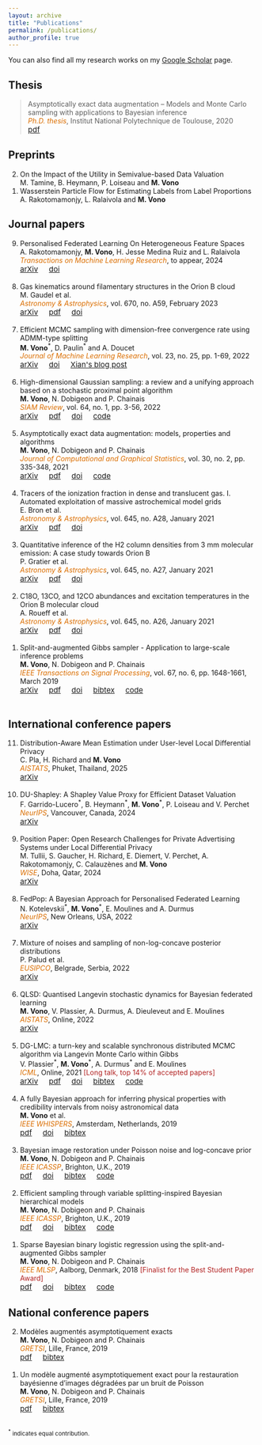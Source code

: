 ```yaml
---
layout: archive
title: "Publications"
permalink: /publications/
author_profile: true
---
```


You can also find all my research works on my [Google Scholar](https://scholar.google.fr/citations?user=R5dfDTAAAAAJ&hl=en) page.

## Thesis

> Asymptotically exact data augmentation – Models and Monte Carlo sampling with applications to Bayesian inference<br>
<i style='color:#db6e00'>Ph.D. thesis</i>, Institut National Polytechnique de Toulouse, 2020<br>
<a style="font-size:15px" href="../files/papers/2020_thesis_manuscript.pdf"><i class="fa fa-fw fa-newspaper"></i> pdf</a> 



## Preprints

<ol reversed>
	<li>
	  On the Impact of the Utility in Semivalue-based Data Valuation<br>
	    M. Tamine, B. Heymann, P. Loiseau and <b>M. Vono</b><br>
  	</li>
	<li>
	  Wasserstein Particle Flow for Estimating Labels from Label Proportions<br>
	    A. Rakotomamonjy, L. Ralaivola and <b>M. Vono</b><br>
  	</li>
</ol>


## Journal papers

<ol reversed>
	<li>
	  	Personalised Federated Learning On Heterogeneous Feature Spaces<br>
	    A. Rakotomamonjy, <b>M. Vono</b>, H. Jesse Medina Ruiz and L. Ralaivola<br>
	    <i style='color:#db6e00'>Transactions on Machine Learning Research</i>, to appear, 2024<br>
		<a style="font-size:15px" href="https://arxiv.org/abs/2301.11447"><i class="ai ai-arxiv"></i> arXiv</a> &emsp;
		<a style="font-size:15px" href="https://openreview.net/forum?id=uCZJaqJchs&referrer=%5BAuthor%20Console%5D(%2Fgroup%3Fid%3DTMLR%2FAuthors%23your-submissions)"><i class="ai ai-doi"></i> doi</a>
		<br/><br/>
  	</li>
  	<li>
	  	Gas kinematics around filamentary structures in the Orion B cloud<br>
	    M. Gaudel et al.<br>
	    <i style='color:#db6e00'>Astronomy & Astrophysics</i>, vol. 670, no. A59, February 2023<br>
		<a style="font-size:15px" href="https://arxiv.org/abs/2211.14350"><i class="ai ai-arxiv"></i> arXiv</a> &emsp;
		<a style="font-size:15px" href="https://www.aanda.org/articles/aa/pdf/2023/02/aa42109-21.pdf"><i class="fa fa-fw fa-newspaper"></i> pdf</a> &emsp;
		<a style="font-size:15px" href="https://doi.org/10.1051/0004-6361/202142109"><i class="ai ai-doi"></i> doi</a>
		<br/><br/>
  	</li>
	<li>
	  	Efficient MCMC sampling with dimension-free convergence rate using ADMM-type splitting<br>
	    <b>M. Vono</b><sup class="star">*</sup>, D. Paulin<sup class="star">*</sup> and A. Doucet<br>
	    <i style='color:#db6e00'>Journal of Machine Learning Research</i>, vol. 23, no. 25, pp. 1-69, 2022<br>
		<a style="font-size:15px" href="https://arxiv.org/abs/1905.11937"><i class="ai ai-arxiv"></i> arXiv</a> &emsp;
		<a style="font-size:15px" href="https://jmlr.org/papers/v23/20-357.html"><i class="ai ai-doi"></i> doi</a> &emsp;
		<a style="font-size:15px" href="https://xianblog.wordpress.com/2019/06/24/efficient-mcmc-sampling/"><i class="fas fa-fw fa-comments"></i> Xian's blog post</a>
		<br/><br/>
  	</li>
	<li>
	 	High-dimensional Gaussian sampling: a review and a unifying approach based on a stochastic proximal point algorithm<br>
	    <b>M. Vono</b>, N. Dobigeon and P. Chainais<br>
	    <i style='color:#db6e00'>SIAM Review</i>, vol. 64, no. 1, pp. 3-56, 2022<br>
		<a style="font-size:15px" href="https://arxiv.org/abs/2010.01510"><i class="ai ai-arxiv"></i> arXiv</a> &emsp; 
		<a style="font-size:15px" href="../files/papers/Vono_SIREV_2022.pdf"><i class="fa fa-fw fa-newspaper"></i> pdf</a> &emsp;
		<a style="font-size:15px" href="https://doi.org/10.1137/20M1371026"><i class="ai ai-doi"></i> doi</a> &emsp;
		<a style="font-size:15px" href="https://github.com/mvono/PyGauss"><i class="fab fa-fw fa-github"></i> code</a>
		<br/><br/>
  	</li>
	<li>
	 	Asymptotically exact data augmentation: models, properties and algorithms<br>
	    <b>M. Vono</b>, N. Dobigeon and P. Chainais<br>
	    <i style='color:#db6e00'>Journal of Computational and Graphical Statistics</i>, vol. 30, no. 2, pp. 335-348, 2021<br>
		<a style="font-size:15px" href="https://arxiv.org/abs/1902.05754"><i class="ai ai-arxiv"></i> arXiv</a> &emsp; 
		<a style="font-size:15px" href="../files/papers/2020_JCGS_AXDA.pdf"><i class="fa fa-fw fa-newspaper"></i> pdf</a> &emsp;
		<a style="font-size:15px" href="https://doi.org/10.1080/10618600.2020.1826954"><i class="ai ai-doi"></i> doi</a> &emsp;
		<a style="font-size:15px" href="https://github.com/mvono/2020-JCGS-AXDA"><i class="fab fa-fw fa-github"></i> code</a>
		<br/><br/>
  	</li>
	<li>
	 	Tracers of the ionization fraction in dense and translucent gas. I. Automated exploitation of massive astrochemical model grids<br> 
      	E. Bron et al.<br>
      	<i style='color:#db6e00'>Astronomy & Astrophysics</i>, vol. 645, no. A28, January 2021<br>
		<a style="font-size:15px" href="https://arxiv.org/abs/2007.13593"><i class="ai ai-arxiv"></i> arXiv</a> &emsp;
		<a style="font-size:15px" href="../files/papers/2020_AA_Bron.pdf"><i class="fa fa-fw fa-newspaper"></i> pdf</a> &emsp;
		<a style="font-size:15px" href="https://doi.org/10.1051/0004-6361/202038040"><i class="ai ai-doi"></i> doi</a>
		<br/><br/>
  	</li>
  	<li>
	 	Quantitative inference of the H2 column densities from 3 mm molecular emission: A case study towards Orion B<br>
	    P. Gratier et al.<br>
	    <i style='color:#db6e00'>Astronomy & Astrophysics</i>, vol. 645, no. A27, January 2021<br>
		<a style="font-size:15px" href="https://arxiv.org/abs/2008.13417"><i class="ai ai-arxiv"></i> arXiv</a> &emsp;
		<a style="font-size:15px" href="../files/papers/2020_AA_Gratier.pdf"><i class="fa fa-fw fa-newspaper"></i> pdf</a> &emsp;
		<a style="font-size:15px" href="https://doi.org/10.1051/0004-6361/202037871"><i class="ai ai-doi"></i> doi</a>
		<br/><br/>
  	</li>
  	<li>
	 	C18O, 13CO, and 12CO abundances and excitation temperatures in the Orion B molecular cloud<br> 
      	A. Roueff et al.<br>
      	<i style='color:#db6e00'>Astronomy & Astrophysics</i>, vol. 645, no. A26, January 2021<br>
		<a style="font-size:15px" href="https://arxiv.org/abs/2005.08317"><i class="ai ai-arxiv"></i> arXiv</a> &emsp;
		<a style="font-size:15px" href="../files/papers/2020_AA_Roueff.pdf"><i class="fa fa-fw fa-newspaper"></i> pdf</a> &emsp;
		<a style="font-size:15px" href="https://doi.org/10.1051/0004-6361/202037776"><i class="ai ai-doi"></i> doi</a>
		<br/><br/>
  	</li>
  		<li>
	 	Split-and-augmented Gibbs sampler - Application to large-scale inference problems<br> 
      	<b>M. Vono</b>, N. Dobigeon and P. Chainais<br>
      	<i style='color:#db6e00'>IEEE Transactions on Signal Processing</i>, vol. 67, no. 6, pp. 1648-1661, March 2019<br>
		<a style="font-size:15px" href="https://arxiv.org/abs/1804.05809v2"><i class="ai ai-arxiv"></i> arXiv</a> &emsp;
		<a style="font-size:15px" href="../files/papers/2019_TSP_Vono.pdf"><i class="fa fa-fw fa-newspaper"></i> pdf</a> &emsp;
		<a style="font-size:15px" href="https://doi.org/10.1109/TSP.2019.2894825"><i class="ai ai-doi"></i> doi</a> &emsp;
		<a style="font-size:15px" href="../files/bib/2019_TSP_Vono.bib"><i class="fas fa-fw fa-book"></i> bibtex</a> &emsp;
		<a style="font-size:15px" href="https://github.com/mvono/2019-TSP-split-Gibbs-sampler"><i class="fab fa-fw fa-github"></i> code</a> 
		<br/><br/>
  	</li>
</ol>

## International conference papers 

<ol reversed>
	<li>
	  	Distribution-Aware Mean Estimation under User-level Local Differential Privacy<br>
	    C. Pla, H. Richard and <b>M. Vono</b><br>
	    <i style='color:#db6e00'>AISTATS</i>, Phuket, Thailand, 2025<br>
	    <a style="font-size:15px" href="https://arxiv.org/abs/2410.09506"><i class="ai ai-arxiv"></i> arXiv</a> &emsp;
		<br/><br/>
  	</li>
	<li>
	  	DU-Shapley: A Shapley Value Proxy for Efficient Dataset Valuation<br>
	    F. Garrido-Lucero<sup class="star">*</sup>, B. Heymann<sup class="star">*</sup>, <b> M. Vono</b><sup class="star">*</sup>, P. Loiseau and V. Perchet<br>
	    <i style='color:#db6e00'>NeurIPS</i>, Vancouver, Canada, 2024<br>
	    <a style="font-size:15px" href="https://arxiv.org/abs/2306.02071"><i class="ai ai-arxiv"></i> arXiv</a> &emsp;
		<br/><br/>
  	</li>
	<li>
	  	Position Paper: Open Research Challenges for Private Advertising Systems under Local Differential Privacy<br>
	    M. Tullii, S. Gaucher, H. Richard, E. Diemert, V. Perchet, A. Rakotomamonjy, C. Calauzènes and <b>M. Vono</b><br>
	    <i style='color:#db6e00'>WISE</i>, Doha, Qatar, 2024<br>
	    <a style="font-size:15px" href="https://hal.science/hal-04438186/document"><i class="ai ai-arxiv"></i> arXiv</a> &emsp;
		<br/><br/>
  	</li>
	<li>
	  	FedPop: A Bayesian Approach for Personalised Federated Learning<br>
	    N. Kotelevskii<sup class="star">*</sup>, <b>M. Vono</b><sup class="star">*</sup>, E. Moulines and A. Durmus<br>
	    <i style='color:#db6e00'>NeurIPS</i>, New Orleans, USA, 2022<br>
		<a style="font-size:15px" href="https://arxiv.org/abs/2206.03611"><i class="ai ai-arxiv"></i> arXiv</a> &emsp;
		<br/><br/>
  	</li>
  	<li>
	  	Mixture of noises and sampling of non-log-concave posterior distributions<br>
	    P. Palud et al.<br>
	    <i style='color:#db6e00'>EUSIPCO</i>, Belgrade, Serbia, 2022<br>
		<a style="font-size:15px" href="https://hal.science/hal-03953035/document"><i class="ai ai-arxiv"></i> arXiv</a> &emsp;
		<br/><br/>
  	</li>
	<li>
	 	QLSD: Quantised Langevin stochastic dynamics for Bayesian federated learning<br>
	    <b>M. Vono</b>, V. Plassier, A. Durmus, A. Dieuleveut and E. Moulines<br>
	    <i style='color:#db6e00'>AISTATS</i>, Online, 2022<br>
		<a style="font-size:15px" href="https://arxiv.org/abs/2106.00797"><i class="ai ai-arxiv"></i> arXiv</a>
		<br/><br/>
  	</li>
	<li>
	 	DG-LMC: a turn-key and scalable synchronous distributed MCMC algorithm via Langevin Monte Carlo within Gibbs<br>
	    V. Plassier<sup class="star">*</sup>, <b>M. Vono</b><sup class="star">*</sup>, A. Durmus<sup class="star">*</sup> and E. Moulines<br>
	    <i style='color:#db6e00'>ICML</i>, Online, 2021 <span style='color:#B22222'>[Long talk, top 14% of accepted papers]</span><br>
	    <a style="font-size:15px" href="https://arxiv.org/abs/2106.06300"><i class="ai ai-arxiv"></i> arXiv</a> &emsp; 
	    <a style="font-size:15px" href="../files/papers/2021_ICML_DGLMC.pdf"><i class="fa fa-fw fa-newspaper"></i> pdf</a> &emsp;
	    <a style="font-size:15px" href="http://proceedings.mlr.press/v139/plassier21a.html"><i class="ai ai-doi"></i> doi</a> &emsp;
		<a style="font-size:15px" href="../files/bib/2021_ICML_DGLMC.bib"><i class="fas fa-fw fa-book"></i> bibtex</a> &emsp;
		<a style="font-size:15px" href="https://github.com/mvono/2021-ICML-DGLMC"><i class="fab fa-fw fa-github"></i> code</a>
	    <br/><br/>
  	</li>
	<li>
	 	A fully Bayesian approach for inferring physical properties with credibility intervals from noisy astronomical data<br>
	    <b>M. Vono</b> et al.<br>
	    <i style='color:#db6e00'>IEEE WHISPERS</i>, Amsterdam, Netherlands, 2019<br>
		<a style="font-size:15px" href="../files/papers/2019_WHISPERS_Vono.pdf"><i class="fa fa-fw fa-newspaper"></i> pdf</a> &emsp;
		<a style="font-size:15px" href="https://ieeexplore.ieee.org/document/8920859"><i class="ai ai-doi"></i> doi</a> &emsp;
		<a style="font-size:15px" href="../files/bib/2019_WHISPERS_Vono.bib"><i class="fas fa-fw fa-book"></i> bibtex</a>
		<br/><br/> 
  	</li>
	<li>
	 	Bayesian image restoration under Poisson noise and log-concave prior<br> 
      	<b>M. Vono</b>, N. Dobigeon and P. Chainais<br> 
      	<i style='color:#db6e00'>IEEE ICASSP</i>, Brighton, U.K., 2019<br>
		<a style="font-size:15px" href="../files/papers/2019_ICASSP_Poisson_Vono.pdf"><i class="fa fa-fw fa-newspaper"></i> pdf</a> &emsp;
		<a style="font-size:15px" href="https://ieeexplore.ieee.org/document/8683031"><i class="ai ai-doi"></i> doi</a> &emsp;
		<a style="font-size:15px" href="../files/bib/2019_ICASSP_Poisson_Vono.bib"><i class="fas fa-fw fa-book"></i> bibtex</a> &emsp;
		<a style="font-size:15px" href="https://github.com/mvono/2019-ICASSP-Poisson-image-restoration"><i class="fab fa-fw fa-github"></i> code</a>
		<br/><br/>
  	</li>
  		<li>
	 	Efficient sampling through variable splitting-inspired Bayesian hierarchical models<br> 
      	<b>M. Vono</b>, N. Dobigeon and P. Chainais<br> 
      	<i style='color:#db6e00'>IEEE ICASSP</i>, Brighton, U.K., 2019<br>
		<a style="font-size:15px" href="../files/papers/2019_ICASSP_SGS_Vono.pdf"><i class="fa fa-fw fa-newspaper"></i> pdf</a> &emsp;
		<a style="font-size:15px" href="https://ieeexplore.ieee.org/document/8682982"><i class="ai ai-doi"></i> doi</a> &emsp;
		<a style="font-size:15px" href="../files/bib/2019_ICASSP_SGS_Vono.bib"><i class="fas fa-fw fa-book"></i> bibtex</a> &emsp;
		<a style="font-size:15px" href="https://github.com/mvono/2019-TSP-split-Gibbs-sampler"><i class="fab fa-fw fa-github"></i> code</a>
		<br/><br/>
  	</li>
  		<li>
	 	Sparse Bayesian binary logistic regression using the split-and-augmented Gibbs sampler<br> 
      	<b>M. Vono</b>, N. Dobigeon and P. Chainais<br>
      	<i style='color:#db6e00'>IEEE MLSP</i>, Aalborg, Denmark, 2018 <span style='color:#B22222'>[Finalist for the Best Student Paper Award]</span><br> 
		<a style="font-size:15px" href="../files/papers/2018_MLSP_Vono.pdf"><i class="fa fa-fw fa-newspaper"></i> pdf</a> &emsp;
		<a style="font-size:15px" href="https://ieeexplore.ieee.org/document/8516963"><i class="ai ai-doi"></i> doi</a> &emsp;
		<a style="font-size:15px" href="../files/bib/2018_MLSP_Vono.bib"><i class="fas fa-fw fa-book"></i> bibtex</a> &emsp;
		<a style="font-size:15px" href="https://github.com/mvono/2018-MLSP-sparse-bayesian-logistic-regression"><i class="fab fa-fw fa-github"></i> code</a>
  	</li>
</ol> 

## National conference papers 
<ol reversed>
  	<li>
	 	Modèles augmentés asymptotiquement exacts<br>
	    <b>M. Vono</b>, N. Dobigeon and P. Chainais<br>
	    <i style='color:#db6e00'>GRETSI</i>, Lille, France, 2019<br>
		<a style="font-size:15px" href="../files/papers/2019_GRETSI_AXDA_Vono.pdf"><i class="fa fa-fw fa-newspaper"></i> pdf</a> &emsp;
		<a style="font-size:15px" href="../files/bib/2019_GRETSI_AXDA_Vono.bib"><i class="fas fa-fw fa-book"></i> bibtex</a> 
		<br/><br/>
  	</li>
  	<li>
	 	Un modèle augmenté asymptotiquement exact pour la restauration bayésienne d’images dégradées par un bruit de Poisson<br>
	    <b>M. Vono</b>, N. Dobigeon and P. Chainais<br>
	    <i style='color:#db6e00'>GRETSI</i>, Lille, France, 2019<br>
		<a style="font-size:15px" href="../files/papers/2019_GRETSI_Poisson_Vono.pdf"><i class="fa fa-fw fa-newspaper"></i> pdf</a> &emsp;
		<a style="font-size:15px" href="../files/bib/2019_GRETSI_Poisson_Vono.bib"><i class="fas fa-fw fa-book"></i> bibtex</a> 
		<br/><br/>
  	</li>
</ol>

<small><sup class="star">*</sup> indicates equal contribution.</small>
